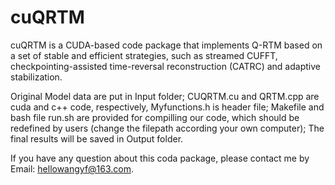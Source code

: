# cuQRTM
cuQRTM is a CUDA-based code package that implements Q-RTM based on a set of stable and efficient strategies, such as streamed CUFFT, checkpointing-assisted time-reversal reconstruction (CATRC) and adaptive stabilization.

Original Model data are put in Input folder;
CUQRTM.cu and QRTM.cpp are cuda and c++ code, respectively, Myfunctions.h is header file;
Makefile and bash file run.sh are provided for compilling our code, which should be redefined by users (change the filepath according your own computer);
The final results will be saved in Output folder.

If you have any question about this coda package, please contact me by Email: hellowangyf@163.com.
